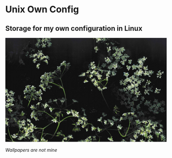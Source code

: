 # Unix Own Config
## Storage for my own configuration in Linux

<img src="Wallpapers/wp5541214-dark-aesthetic-pc-wallpapers.jpg">

*Wallpapers are not mine*
